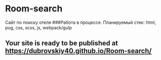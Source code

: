 # Room-search
Сайт по поиску отеля
###Работа в процессе. Планируемый стек: html, pug, css, scss, js, webpack/gulp
## Your site is ready to be published at https://dubrovskiy40.github.io/Room-search/
